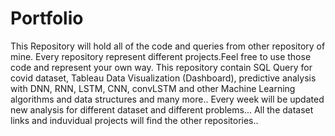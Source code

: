 # Portfolio 
This Repository will hold all of the code and queries from other repository of mine. Every repository represent different projects.Feel free to use those code and represent your own way. This repository contain SQL Query for covid dataset, Tableau Data Visualization (Dashboard), predictive analysis with DNN, RNN, LSTM, CNN, convLSTM and other Machine Learning algorithms and data structures and many more..
Every week will be updated new analysis for different dataset and different problems... 
All the dataset links and induvidual projects will find the other repositories..
